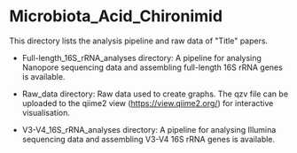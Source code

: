 # Microbiota_Acid_Chironimid

This directory lists the analysis pipeline and raw data of "Title" papers.

- Full-length_16S_rRNA_analyses directory: A pipeline for analysing Nanopore sequencing data and assembling full-length 16S rRNA genes is available.


- Raw_data directory: Raw data used to create graphs. The qzv file can be uploaded to the qiime2 view (https://view.qiime2.org/) for interactive visualisation.

- V3-V4_16S_rRNA_analyses directory: A pipeline for analysing Illumina sequencing data and assembling V3-V4 16S rRNA genes is available.
